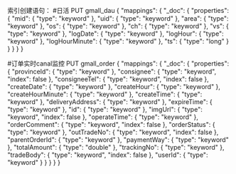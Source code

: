 索引创建语句：
#日活
PUT gmall_dau
{
	"mappings": {
		"_doc": {
			"properties": {
				"mid": {
					"type": "keyword"
				},
				"uid": {
					"type": "keyword"
				},
				"area": {
					"type": "keyword"
				},
				"os": {
					"type": "keyword"
				},
				"ch": {
					"type": "keyword"
				},
				"vs": {
					"type": "keyword"
				},
				"logDate": {
					"type": "keyword"
				},
				"logHour": {
					"type": "keyword"
				},
				"logHourMinute": {
					"type": "keyword"
				},
				"ts": {
					"type": "long"
				}
			}
		}
	}
}


#订单实时canal监控
PUT gmall_order
{
	"mappings": {
		"_doc": {
			"properties": {
				"provinceId": {
					"type": "keyword"
				},
				"consignee": {
					"type": "keyword",
					"index": false
				},
				"consigneeTel": {
					"type": "keyword",
					"index": false
				},
				"createDate": {
					"type": "keyword"
				},
				"createHour": {
					"type": "keyword"
				},
				"createHourMinute": {
					"type": "keyword"
				},
				"createTime": {
					"type": "keyword"
				},
				"deliveryAddress": {
					"type": "keyword"
				},
				"expireTime": {
					"type": "keyword"
				},
				"id": {
					"type": "keyword"
				},
				"imgUrl": {
					"type": "keyword",
					"index": false
				},
				"operateTime": {
					"type": "keyword"
				},
				"orderComment": {
					"type": "keyword",
					"index": false
				},
				"orderStatus": {
					"type": "keyword"
				},
				"outTradeNo": {
					"type": "keyword",
					"index": false
				},
				"parentOrderId": {
					"type": "keyword"
				},
				"paymentWay": {
					"type": "keyword"
				},
				"totalAmount": {
					"type": "double"
				},
				"trackingNo": {
					"type": "keyword"
				},
				"tradeBody": {
					"type": "keyword",
					"index": false
				},
				"userId": {
					"type": "keyword"
				}
			}
		}
	}
}